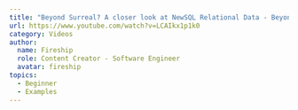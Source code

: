 ```yaml
---
title: "Beyond Surreal? A closer look at NewSQL Relational Data - Beyond Fireship."
url: https://www.youtube.com/watch?v=LCAIkx1p1k0
category: Videos
author:
  name: Fireship
  role: Content Creator - Software Engineer
  avatar: fireship
topics:
  - Beginner
  - Examples
---
```


